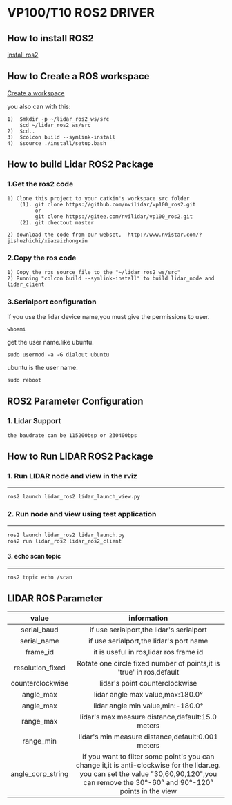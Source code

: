 # VP100/T10 ROS2 DRIVER

## How to install ROS2
[install ros2](https://index.ros.org/doc/ros2/Installation)

## How to Create a ROS workspace

[Create a workspace](https://index.ros.org/doc/ros2/Tutorials/Colcon-Tutorial/#create-a-workspace)

you also can with this:

    1)  $mkdir -p ~/lidar_ros2_ws/src
        $cd ~/lidar_ros2_ws/src
    2)  $cd..
    3)  $colcon build --symlink-install
    4)  $source ./install/setup.bash

## How to build Lidar ROS2 Package
### 1.Get the ros2 code
    1) Clone this project to your catkin's workspace src folder
    	(1). git clone https://github.com/nvilidar/vp100_ros2.git  
             or
             git clone https://gitee.com/nvilidar/vp100_ros2.git
    	(2). git chectout master

    2) download the code from our webset,  http://www.nvistar.com/?jishuzhichi/xiazaizhongxin    
### 2.Copy the ros code
    1) Copy the ros source file to the "~/lidar_ros2_ws/src"
    2) Running "colcon build --symlink-install" to build lidar_node and lidar_client
### 3.Serialport configuration
if you use the lidar device name,you must give the permissions to user.
```shell
whoami
```
get the user name.like ubuntu.
```shell
sudo usermod -a -G dialout ubuntu
```
ubuntu is the user name.
```shell
sudo reboot   
```

## ROS2 Parameter Configuration
### 1. Lidar Support
    the baudrate can be 115200bsp or 230400bps 

## How to Run LIDAR ROS2 Package
### 1. Run LIDAR node and view in the rviz
------------------------------------------------------------
```shell
ros2 launch lidar_ros2 lidar_launch_view.py 
```

### 2. Run node and view using test application
------------------------------------------------------------
```shell
ros2 launch lidar_ros2 lidar_launch.py 
ros2 run lidar_ros2 lidar_ros2_client
```

#### 3. echo scan topic
------------------------------------------------------------
```shell
ros2 topic echo /scan
```

## LIDAR ROS Parameter
|  value   |  information  |
|  :----:    | :----:  |
| serial_baud  | if use serialport,the lidar's serialport |
| serial_name  | if use serialport,the lidar's port name |
| frame_id  | it is useful in ros,lidar ros frame id |
| resolution_fixed  | Rotate one circle fixed number of points,it is 'true' in ros,default |
| counterclockwise  | lidar's point counterclockwise|
| angle_max  | lidar angle max value,max:180.0°|
| angle_max  | lidar angle min value,min:-180.0°|
| range_max  | lidar's max measure distance,default:15.0 meters|
| range_min  | lidar's min measure distance,default:0.001 meters|
| angle_corp_string  | if you want to filter some point's you can change it,it is anti-clockwise for the lidar.eg. you can set the value "30,60,90,120",you can remove the 30°-60° and 90°-120° points in the view|